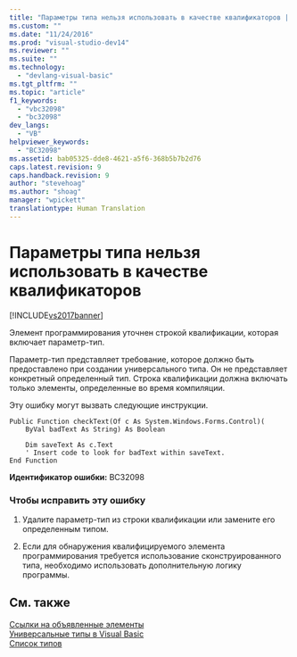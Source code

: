 ```yaml
---
title: "Параметры типа нельзя использовать в качестве квалификаторов | Microsoft Docs"
ms.custom: ""
ms.date: "11/24/2016"
ms.prod: "visual-studio-dev14"
ms.reviewer: ""
ms.suite: ""
ms.technology: 
  - "devlang-visual-basic"
ms.tgt_pltfrm: ""
ms.topic: "article"
f1_keywords: 
  - "vbc32098"
  - "bc32098"
dev_langs: 
  - "VB"
helpviewer_keywords: 
  - "BC32098"
ms.assetid: bab05325-dde8-4621-a5f6-368b5b7b2d76
caps.latest.revision: 9
caps.handback.revision: 9
author: "stevehoag"
ms.author: "shoag"
manager: "wpickett"
translationtype: Human Translation
---
```

# Параметры типа нельзя использовать в качестве квалификаторов
[!INCLUDE[vs2017banner](../../../csharp/includes/vs2017banner.md)]

Элемент программирования уточнен строкой квалификации, которая включает параметр\-тип.  
  
 Параметр\-тип представляет требование, которое должно быть предоставлено при создании универсального типа.  Он не представляет конкретный определенный тип.  Строка квалификации должна включать только элементы, определенные во время компиляции.  
  
 Эту ошибку могут вызвать следующие инструкции.  
  
```  
Public Function checkText(Of c As System.Windows.Forms.Control)(  
    ByVal badText As String) As Boolean  
  
    Dim saveText As c.Text  
    ' Insert code to look for badText within saveText.  
End Function  
```  
  
 **Идентификатор ошибки:** BC32098  
  
### Чтобы исправить эту ошибку  
  
1.  Удалите параметр\-тип из строки квалификации или замените его определенным типом.  
  
2.  Если для обнаружения квалифицируемого элемента программирования требуется использование сконструированного типа, необходимо использовать дополнительную логику программы.  
  
## См. также  
 [Ссылки на объявленные элементы](../../../visual-basic/programming-guide/language-features/declared-elements/references-to-declared-elements.md)   
 [Универсальные типы в Visual Basic](../../../visual-basic/programming-guide/language-features/data-types/generic-types.md)   
 [Список типов](../../../visual-basic/language-reference/statements/type-list.md)